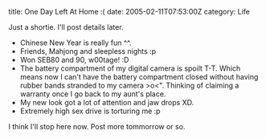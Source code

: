 title: One Day Left At Home :(
date: 2005-02-11T07:53:00Z
category: Life

Just a shortie. I'll post details later.

- Chinese New Year is really fun ^^.
- Friends, Mahjong and sleepless nights :p
- Won SEB80 and 90, w00tage! :D
- The battery compartment of my digital camera is spoilt T-T. Which means now I can't have the battery compartment closed without having rubber bands stranded to my camera >o<". Thinking of claiming a warranty once I go back to my aunt's place.
- My new look got a lot of attention and jaw drops XD.
- Extremely high sex drive is torturing me :p

I think I'll stop here now. Post more tommorrow or so.

